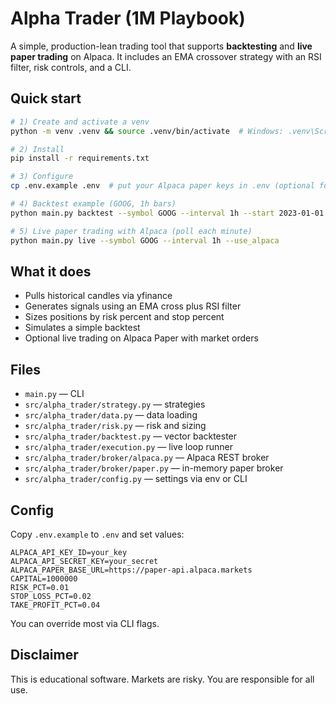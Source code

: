 # Alpha Trader (1M Playbook)
A simple, production-lean trading tool that supports **backtesting** and **live paper trading** on Alpaca.
It includes an EMA crossover strategy with an RSI filter, risk controls, and a CLI.

## Quick start
```bash
# 1) Create and activate a venv
python -m venv .venv && source .venv/bin/activate  # Windows: .venv\Scripts\activate

# 2) Install
pip install -r requirements.txt

# 3) Configure
cp .env.example .env  # put your Alpaca paper keys in .env (optional for backtest)

# 4) Backtest example (GOOG, 1h bars)
python main.py backtest --symbol GOOG --interval 1h --start 2023-01-01 --end 2025-08-01

# 5) Live paper trading with Alpaca (poll each minute)
python main.py live --symbol GOOG --interval 1h --use_alpaca
```

## What it does
- Pulls historical candles via yfinance
- Generates signals using an EMA cross plus RSI filter
- Sizes positions by risk percent and stop percent
- Simulates a simple backtest
- Optional live trading on Alpaca Paper with market orders

## Files
- `main.py` — CLI
- `src/alpha_trader/strategy.py` — strategies
- `src/alpha_trader/data.py` — data loading
- `src/alpha_trader/risk.py` — risk and sizing
- `src/alpha_trader/backtest.py` — vector backtester
- `src/alpha_trader/execution.py` — live loop runner
- `src/alpha_trader/broker/alpaca.py` — Alpaca REST broker
- `src/alpha_trader/broker/paper.py` — in-memory paper broker
- `src/alpha_trader/config.py` — settings via env or CLI

## Config
Copy `.env.example` to `.env` and set values:
```
ALPACA_API_KEY_ID=your_key
ALPACA_API_SECRET_KEY=your_secret
ALPACA_PAPER_BASE_URL=https://paper-api.alpaca.markets
CAPITAL=1000000
RISK_PCT=0.01
STOP_LOSS_PCT=0.02
TAKE_PROFIT_PCT=0.04
```
You can override most via CLI flags.

## Disclaimer
This is educational software. Markets are risky. You are responsible for all use.
